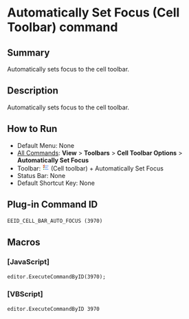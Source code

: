 # Automatically Set Focus (Cell Toolbar) command

## Summary

Automatically sets focus to the cell toolbar.

## Description

Automatically sets focus to the cell toolbar.

## How to Run

- Default Menu: None
- [All Commands](../tools/all_commands): **View** >
**Toolbars** \> **Cell Toolbar Options** \> **Automatically Set Focus**
- Toolbar: ![](../../images/commonsettings.png) (Cell toolbar) + Automatically Set Focus
- Status Bar: None
- Default Shortcut Key: None

## Plug-in Command ID

```
EEID_CELL_BAR_AUTO_FOCUS (3970)
```

## Macros

### \[JavaScript\]

```
editor.ExecuteCommandByID(3970);
```

### \[VBScript\]

```
editor.ExecuteCommandByID 3970
```

